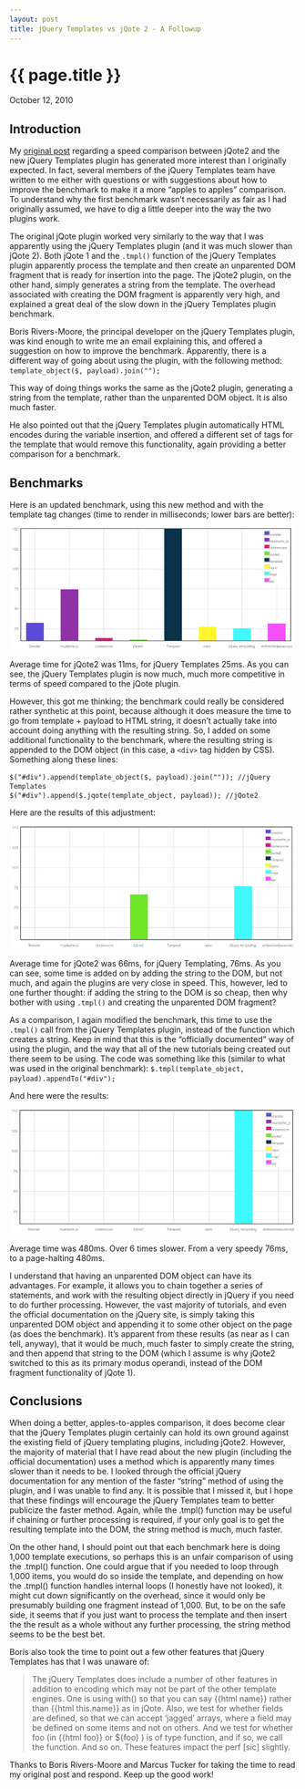 ```yaml
---
layout: post
title: jQuery Templates vs jQote 2 - A Followup
---
```


{{ page.title }}
================

<p class="meta">October 12, 2010</p>

Introduction
------------

My [original post](/2010/10/10/jquery-templates-vs-jqote-2.html) regarding a speed comparison between jQote2 and the new jQuery Templates plugin has generated more interest than I originally expected. In fact, several members of the jQuery Templates team have written to me either with questions or with suggestions about how to improve the benchmark to make it a more “apples to apples” comparison. To understand why the first benchmark wasn’t necessarily as fair as I had originally assumed, we have to dig a little deeper into the way the two plugins work.

The original jQote plugin worked very similarly to the way that I was apparently using the jQuery Templates plugin (and it was much slower than jQote 2). Both jQote 1 and the `.tmpl()` function of the jQuery Templates plugin apparently process the template and then create an unparented DOM fragment that is ready for insertion into the page. The jQote2 plugin, on the other hand, simply generates a string from the template. The overhead associated with creating the DOM fragment is apparently very high, and explained a great deal of the slow down in the jQuery Templates plugin benchmark.

Boris Rivers-Moore, the principal developer on the jQuery Templates plugin, was kind enough to write me an email explaining this, and offered a suggestion on how to improve the benchmark. Apparently, there is a different way of going about using the plugin, with the following method: `template_object($, payload).join("");`

This way of doing things works the same as the jQote2 plugin, generating a string from the template, rather than the unparented DOM object. It is also much faster.

He also pointed out that the jQuery Templates plugin automatically HTML encodes during the variable insertion, and offered a different set of tags for the template that would remove this functionality, again providing a better comparison for a benchmark.

Benchmarks
----------

Here is an updated benchmark, using this new method and with the template tag changes (time to render in milliseconds; lower bars are better):

<img src="/images/benchmark5.png" />

Average time for jQote2 was 11ms, for jQuery Templates 25ms. As you can see, the jQuery Templates plugin is now much, much more competitive in terms of speed compared to the jQote plugin. 

However, this got me thinking; the benchmark could really be considered rather synthetic at this point, because although it does measure the time to go from template + payload to HTML string, it doesn’t actually take into account doing anything with the resulting string. So, I added on some additional functionality to the benchmark, where the resulting string is appended to the DOM object (in this case, a `<div>` tag hidden by CSS). Something along these lines:

	$("#div").append(template_object($, payload).join("")); //jQuery Templates
	$("#div").append($.jqote(template_object, payload)); //jQote2

Here are the results of this adjustment:

<img src="/images/benchmark3.png" />

Average time for jQote2 was 66ms, for jQuery Templating, 76ms. As you can see, some time is added on by adding the string to the DOM, but not much, and again the plugins are very close in speed. This, however, led to one further thought: if adding the string to the DOM is so cheap, then why bother with using `.tmpl()` and creating the unparented DOM fragment?

As a comparison, I again modified the benchmark, this time to use the `.tmpl()` call from the jQuery Templates plugin, instead of the function which creates a string. Keep in mind that this is the “officially documented” way of using the plugin, and the way that all of the new tutorials being created out there seem to be using. The code was something like this (similar to what was used in the original benchmark): `$.tmpl(template_object, payload).appendTo("#div");`

And here were the results:

<img src="/images/benchmark4.png" />

Average time was 480ms. Over 6 times slower. From a very speedy 76ms, to a page-halting 480ms. 

I understand that having an unparented DOM object can have its advantages. For example, it allows you to chain together a series of statements, and work with the resulting object directly in jQuery if you need to do further processing. However, the vast majority of tutorials, and even the official documentation on the jQuery site, is simply taking this unparented DOM object and appending it to some other object on the page (as does the benchmark). It’s apparent from these results (as near as I can tell, anyway), that it would be much, much faster to simply create the string, and then append that string to the DOM (which I assume is why jQote2 switched to this as its primary modus operandi, instead of the DOM fragment functionality of jQote 1).

Conclusions
-----------

When doing a better, apples-to-apples comparison, it does become clear that the jQuery Templates plugin certainly can hold its own ground against the existing field of jQuery templating plugins, including jQote2. However, the majority of material that I have read about the new plugin (including the official documentation) uses a method which is apparently many times slower than it needs to be. I looked through the official jQuery documentation for any mention of the faster “string” method of using the plugin, and I was unable to find any. It is possible that I missed it, but I hope that these findings will encourage the jQuery Templates team to better publicize the faster method. Again, while the .tmpl() function may be useful if chaining or further processing is required, if your only goal is to get the resulting template into the DOM, the string method is much, much faster.

On the other hand, I should point out that each benchmark here is doing 1,000 template executions, so perhaps this is an unfair comparison of using the .tmpl() function. One could argue that if you needed to loop through 1,000 items, you would do so inside the template, and depending on how the .tmpl() function handles internal loops (I honestly have not looked), it might cut down significantly on the overhead, since it would only be presumably building one fragment instead of 1,000. But, to be on the safe side, it seems that if you just want to process the template and then insert the the result as a whole without any further processing, the string method seems to be the best bet.

Boris also took the time to point out a few other features that jQuery Templates has that I was unaware of:

> The jQuery Templates does include a number of other features in addition to encoding which may not be part of the other template engines. One is using with() so that you can say {{html name}} rather than {{html this.name}} as in jQote. Also, we test for whether fields are defined, so that we can accept ‘jagged’ arrays, where a field may be defined on some items and not on others. And we test for whether foo (in {{html foo}} or ${foo} ) is of type function, and if so, we call the function. And so on. These features impact the perf [sic] slightly.

Thanks to Boris Rivers-Moore and Marcus Tucker for taking the time to read my original post and respond. Keep up the good work!
